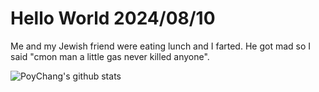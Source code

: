 # Hello World 2024/08/10

Me and my Jewish friend were eating lunch and I farted. He got mad so I said "cmon man a little gas never killed anyone".

![PoyChang's github stats](https://github-readme-stats.vercel.app/api?username=poychang&show_icons=true&theme=dracula)
